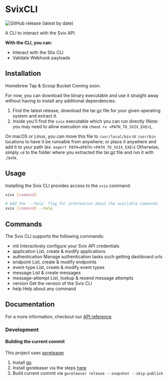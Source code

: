 # SvixCLI

![GitHub release (latest by date)](https://img.shields.io/github/v/release/svixhq/svix-cli)

A CLI to interact with the Svix API.

**With the CLI, you can:**

- Interact with the Stix CLI
- Validate Webhook payloads

## Installation

Homebrew Tap & Scoop Bucket Coming soon.

For now, you can download the binary executable and use it straight away without having to install any additional dependencies.
1) Find the latest release, download the tar.gz file for your given operating system and extract it.
2) Inside you'll find the `svix` executable which you can run directly (Note: you may need to allow execution via `chmod +x <PATH_TO_SVIX_EXE>`),

On macOS or Linux, you can move this file to `/usr/local/bin` or `/usr/bin` locations to have it be runnable from anywhere; or place it anywhere and add it to your path (ex. `export PATH=$PATH:<PATH_TO_SVIX_EXE>`) Otherwise, simply `cd` to the folder where you extracted the tar.gz file and run it with ./svix.

## Usage

Installing the Svix CLI provides access to the `svix` command.

```sh
sivx [command]

# Add the `--help` flag for information about the available commands
svix [command] --help
```

## Commands

The Svix CLI supports the following commands:
 - init            Interactively configure your Svix API credentials
 - application     List, create & modify applications
 - authentication  Manage authentication tasks such getting dashboard urls
 - endpoint        List, create & modify endpoints
 - event-type      List, create & modify event types
 - message         List & create messages
 - message-attempt List, lookup & resend message attempts
 - version         Get the version of the Svix CLI
 - help            Help about any command

## Documentation

For a more information, checkout our [API reference](https://docs.svix.com)

### Development

#### Building the current commit

This project uses [goreleaser](https://github.com/goreleaser/goreleaser/)
 1) Install [go](https://golang.org/doc/install)
 2) Install goreleaser via the steps [here](https://goreleaser.com/install/)
 3) Build current commit via `goreleaser release --snapshot --skip-publish`